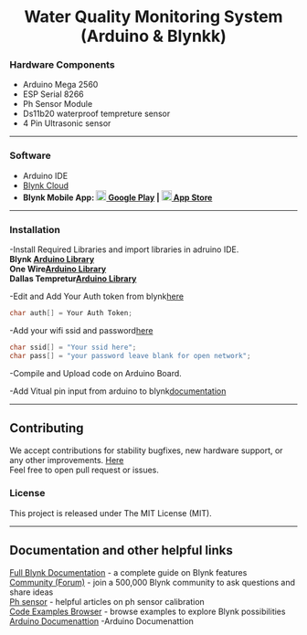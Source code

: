 <h1 align="center">
  Water Quality Monitoring System (Arduino & Blynkk)
</h1>


### Hardware Components 

- Arduino Mega 2560
- ESP Serial 8266
- Ph Sensor Module
- Ds11b20 waterproof tempreture sensor
- 4 Pin Ultrasonic sensor
------------------------------------------
### Software 

- Arduino IDE
- [Blynk Cloud](https://blynk.io/)
- **Blynk Mobile App: 
[<img src="https://cdn.rawgit.com/simple-icons/simple-icons/develop/icons/googleplay.svg" width="18" height="18" /> Google Play](https://play.google.com/store/apps/details?id=cc.blynk) | 
[<img src="https://cdn.rawgit.com/simple-icons/simple-icons/develop/icons/apple.svg" width="18" height="18" /> App Store](https://itunes.apple.com/us/app/blynk-control-arduino-raspberry/id808760481?ls=1&mt=8)**

------------------------------------------
### Installation

-Install Required Libraries and import libraries in adruino IDE.<br>
  **Blynk [Arduino Library](https://github.com/blynkkk/blynk-library/releases/latest)**<br>
  **One Wire[Arduino Library](https://www.arduinolibraries.info/libraries/one-wire)**<br>
  **Dallas Tempretur[Arduino Library](https://github.com/milesburton/Arduino-Temperature-Control-Library/blob/master/DallasTemperature.h)**<br>
  
-Edit and Add Your Auth token from blynk[here](https://github.com/pushpak1300/wqms/blob/master/src/wqms.ino)

```c
char auth[] = Your Auth Token;
```
-Add your wifi ssid and password[here](https://github.com/pushpak1300/wqms/blob/master/src/wqms.ino)
```c
char ssid[] = "Your ssid here";
char pass[] = "your password leave blank for open network";
```
-Compile and Upload code on Arduino Board.

-Add Vitual pin input from arduino to blynk[documentation](http://help.blynk.cc/en/articles/512056-how-to-display-any-sensor-data-in-blynk-app)

------------------------------------------
## Contributing
We accept contributions for stability bugfixes, new hardware support, or any other improvements. [Here](https://github.com/pushpak1300/wqms/issues)<br>
Feel free to open pull request or issues.

### License
This project is released under The MIT License (MIT).

------------------------------------------
## Documentation and other helpful links

[Full Blynk Documentation](http://docs.blynk.cc/#blynk-firmware) - a complete guide on Blynk features  
[Community (Forum)](http://community.blynk.cc) - join a 500,000 Blynk community to ask questions and share ideas  
[Ph sensor](https://www.electroniclinic.com/ph-sensor-arduino-how-do-ph-sensors-work-application-of-ph-meter-ph-sensor-calibration/) - helpful articles on ph sensor calibration <br>
[Code Examples Browser](http://examples.blynk.cc) - browse examples to explore Blynk possibilities <br>
[Arduino Documenattion](https://www.arduino.cc/en/main/docs) -Arduino Documenattion<br>

